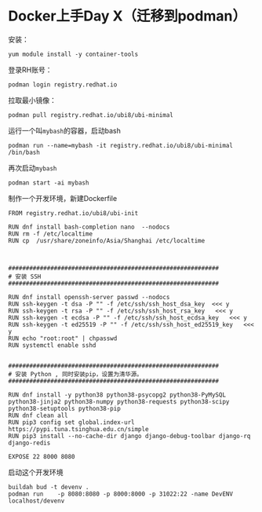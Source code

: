 # Docker上手Day X（迁移到podman）


安装：

    yum module install -y container-tools

登录RH账号：

    podman login registry.redhat.io

拉取最小镜像：

    podman pull registry.redhat.io/ubi8/ubi-minimal

运行一个叫`mybash`的容器，启动bash

    podman run --name=mybash -it registry.redhat.io/ubi8/ubi-minimal /bin/bash

再次启动`mybash`

    podman start -ai mybash

制作一个开发环境，新建Dockerfile

    FROM registry.redhat.io/ubi8/ubi-init

    RUN dnf install bash-completion nano  --nodocs
    RUN rm -f /etc/localtime
    RUN cp  /usr/share/zoneinfo/Asia/Shanghai /etc/localtime



    ############################################################
    # 安装 SSH
    ############################################################

    RUN dnf install openssh-server passwd --nodocs
    RUN ssh-keygen -t dsa -P "" -f /etc/ssh/ssh_host_dsa_key  <<< y
    RUN ssh-keygen -t rsa -P "" -f /etc/ssh/ssh_host_rsa_key   <<< y
    RUN ssh-keygen -t ecdsa -P "" -f /etc/ssh/ssh_host_ecdsa_key   <<< y
    RUN ssh-keygen -t ed25519 -P "" -f /etc/ssh/ssh_host_ed25519_key   <<< y
    RUN echo "root:root" | chpasswd
    RUN systemctl enable sshd


    ############################################################
    # 安装 Python , 同时安装pip，设置为清华源。
    ############################################################

    RUN dnf install -y python38 python38-psycopg2 python38-PyMySQL python38-jinja2 python38-numpy python38-requests python38-scipy python38-setuptools python38-pip
    RUN dnf clean all
    RUN pip3 config set global.index-url https://pypi.tuna.tsinghua.edu.cn/simple
    RUN pip3 install --no-cache-dir django django-debug-toolbar django-rq django-redis 

    EXPOSE 22 8000 8080 

启动这个开发环境

    buildah bud -t devenv .
    podman run    -p 8080:8080 -p 8000:8000 -p 31022:22 -name DevENV localhost/devenv
